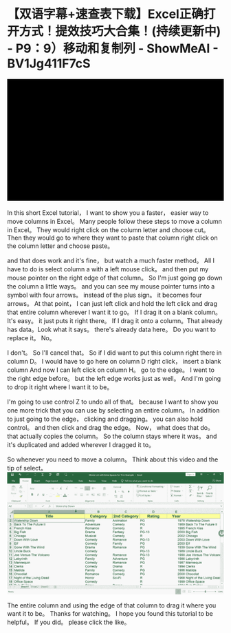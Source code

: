 # 【双语字幕+速查表下载】Excel正确打开方式！提效技巧大合集！(持续更新中) - P9：9）移动和复制列 - ShowMeAI - BV1Jg411F7cS

![](img/a212efcd60d4afb633023f4eff0cad12_0.png)

In this short Excel tutorial， I want to show you a faster， easier way to move columns in Excel。 Many people follow these steps to move a column in Excel。 They would right click on the column letter and choose cut。 Then they would go to where they want to paste that column right click on the column letter and choose paste。

 and that does work and it's fine， but watch a much faster method。 All I have to do is select column a with a left mouse click。 and then put my mouse pointer on the right edge of that column。 So I'm just going go down the column a little ways。 and you can see my mouse pointer turns into a symbol with four arrows。 instead of the plus sign。 it becomes four arrows。 At that point， I can just left click and hold the left click and drag that entire column wherever I want it to go。 If I drag it on a blank column。 It's easy。 it just puts it right there。 If I drag it onto a column。That already has data。Look what it says。 there's already data here。 Do you want to replace it。 No。

 I don't。 So I'll cancel that。 So if I did want to put this column right there in column D。 I would have to go here on column D right click， insert a blank column And now I can left click on column H。 go to the edge。 I went to the right edge before。 but the left edge works just as well。 And I'm going to drop it right where I want it to be。

 I'm going to use control Z to undo all of that。 because I want to show you one more trick that you can use by selecting an entire column。 In addition to just going to the edge， clicking and dragging。 you can also hold control。 and then click and drag the edge。 Now， what does that do。 that actually copies the column。 So the column stays where it was。 and it's duplicated and added wherever I dragged it to。

 So whenever you need to move a column。 Think about this video and the tip of select。![](img/a212efcd60d4afb633023f4eff0cad12_2.png)

The entire column and using the edge of that column to drag it where you want it to be。 Thanks for watching。 I hope you found this tutorial to be helpful。 If you did。 please click the like。